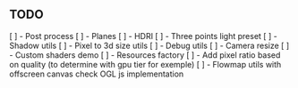 ## TODO

[ ] - Post process
[ ] - Planes
[ ] - HDRI
[ ] - Three points light preset
[ ] - Shadow utils
[ ] - Pixel to 3d size utils
[ ] - Debug utils
[ ] - Camera resize
[ ] - Custom shaders demo
[ ] - Resources factory
[ ] - Add pixel ratio based on quality (to determine with gpu tier for exemple)
[ ] - Flowmap utils with offscreen canvas check OGL js implementation